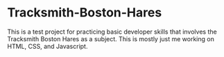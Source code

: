 # Tracksmith-Boston-Hares

This is a test project for practicing basic developer skills that involves the Tracksmith Boston Hares as a subject. This is mostly just me working on HTML, CSS, and Javascript. 
